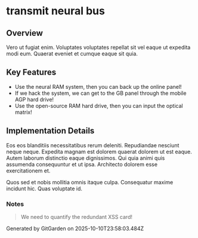 # transmit neural bus

## Overview
Vero ut fugiat enim. Voluptates voluptates repellat sit vel eaque ut expedita modi eum. Quaerat eveniet et cumque eaque sit quia.

## Key Features
- Use the neural RAM system, then you can back up the online panel!
- If we hack the system, we can get to the GB panel through the mobile AGP hard drive!
- Use the open-source RAM hard drive, then you can input the optical matrix!

## Implementation Details
Eos eos blanditiis necessitatibus rerum deleniti. Repudiandae nesciunt neque neque. Expedita magnam est dolorem quaerat dolorem ut est eaque. Autem laborum distinctio eaque dignissimos. Qui quia animi quis assumenda consequuntur et ut ipsa. Architecto dolorem esse exercitationem et.
 Quos sed et nobis mollitia omnis itaque culpa. Consequatur maxime incidunt hic. Quas voluptate id.

### Notes
> We need to quantify the redundant XSS card!

Generated by GitGarden on 2025-10-10T23:58:03.484Z
